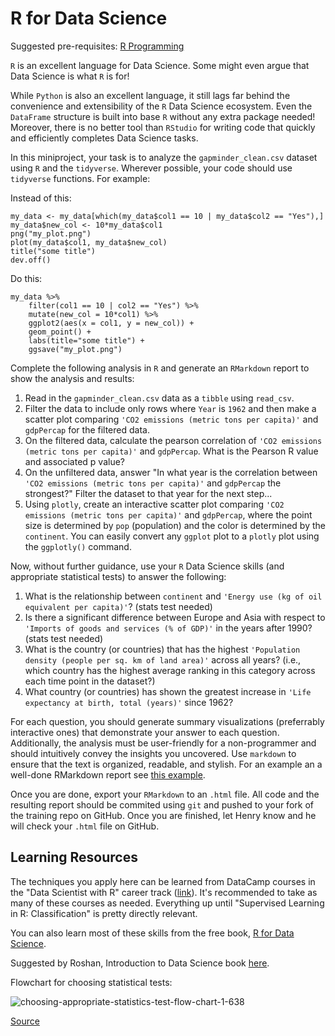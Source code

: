 # R for Data Science

Suggested pre-requisites: [R Programming](https://github.com/Bioinformatics-Research-Network/training-requirements/tree/main/R%20Programming)

`R` is an excellent language for Data Science. Some might even argue that Data Science is what `R` is for! 

While `Python` is also an excellent language, it still lags far behind the convenience and extensibility of the `R` Data Science ecosystem. Even the `DataFrame` structure is built into base `R` without any extra package needed! Moreover, there is no better tool than `RStudio` for writing code that quickly and efficiently completes Data Science tasks. 

In this miniproject, your task is to analyze the `gapminder_clean.csv` dataset using `R` and the `tidyverse`. Wherever possible, your code should use `tidyverse` functions. For example:

Instead of this:
```
my_data <- my_data[which(my_data$col1 == 10 | my_data$col2 == "Yes"),]
my_data$new_col <- 10*my_data$col1
png("my_plot.png")
plot(my_data$col1, my_data$new_col)
title("some title")
dev.off()
```
Do this:
```
my_data %>%
    filter(col1 == 10 | col2 == "Yes") %>%
    mutate(new_col = 10*col1) %>%
    ggplot2(aes(x = col1, y = new_col)) +
    geom_point() +
    labs(title="some title") +
    ggsave("my_plot.png")
```

Complete the following analysis in `R` and generate an `RMarkdown` report to show the analysis and results:

1. Read in the `gapminder_clean.csv` data as a `tibble` using `read_csv`.
2. Filter the data to include only rows where `Year` is `1962` and then make a scatter plot comparing `'CO2 emissions (metric tons per capita)'` and `gdpPercap` for the filtered data. 
3. On the filtered data, calculate the pearson correlation of `'CO2 emissions (metric tons per capita)'` and `gdpPercap`. What is the Pearson R value and associated p value?
4. On the unfiltered data, answer "In what year is the correlation between `'CO2 emissions (metric tons per capita)'` and `gdpPercap` the strongest?" Filter the dataset to that year for the next step...
5. Using `plotly`, create an interactive scatter plot comparing `'CO2 emissions (metric tons per capita)'` and `gdpPercap`, where the point size is determined by `pop` (population) and the color is determined by the `continent`. You can easily convert any `ggplot` plot to a `plotly` plot using the `ggplotly()` command.

Now, without further guidance, use your `R` Data Science skills (and appropriate statistical tests) to answer the following:

1. What is the relationship between `continent` and `'Energy use (kg of oil equivalent per capita)'`? (stats test needed)
2. Is there a significant difference between Europe and Asia with respect to `'Imports of goods and services (% of GDP)'` in the years after 1990? (stats test needed)
3. What is the country (or countries) that has the highest `'Population density (people per sq. km of land area)'` across all years? (i.e., which country has the highest average ranking in this category across each time point in the dataset?)
4. What country (or countries) has shown the greatest increase in `'Life expectancy at birth, total (years)'` since 1962? 

For each question, you should generate summary visualizations (preferrably interactive ones) that demonstrate your answer to each question. Additionally, the analysis must be user-friendly for a non-programmer and should intuitively convey the insights you uncovered. Use `markdown` to ensure that the text is organized, readable, and stylish. For an example an a well-done RMarkdown report see [this example](https://static-html-pages.s3-us-west-2.amazonaws.com/merck-project/RloopCorrelationSummary.html).  

Once you are done, export your `RMarkdown` to an `.html` file. All code and the resulting report should be commited using `git` and pushed to your fork of the training repo on GitHub. Once you are finished, let Henry know and he will check your `.html` file on GitHub. 

## Learning Resources

The techniques you apply here can be learned from DataCamp courses in the "Data Scientist with R" career track ([link](https://learn.datacamp.com/career-tracks/data-scientist-with-r)). It's recommended to take as many of these courses as needed. Everything up until "Supervised Learning in R: Classification" is pretty directly relevant.

You can also learn most of these skills from the free book, [R for Data Science](https://r4ds.had.co.nz/).

Suggested by Roshan, Introduction to Data Science book [here](https://rafalab.github.io/dsbook/models.html).

Flowchart for choosing statistical tests:

![choosing-appropriate-statistics-test-flow-chart-1-638](https://user-images.githubusercontent.com/44813811/113900197-32035d00-9793-11eb-9e34-3908433e7bf0.jpg)

[Source](https://image.slidesharecdn.com/choosingappropriatestatisticstestflowchart-171001164040/95/choosing-appropriate-statistics-test-flow-chart-1-638.jpg?cb=1506876046)
